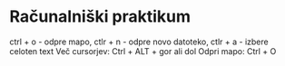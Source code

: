 # Računalniški praktikum
ctrl + o - odpre mapo, ctlr + n - odpre novo datoteko, ctlr + a - izbere celoten text
Več cursorjev: Ctrl + ALT + gor ali dol
Odpri mapo: Ctrl + O
